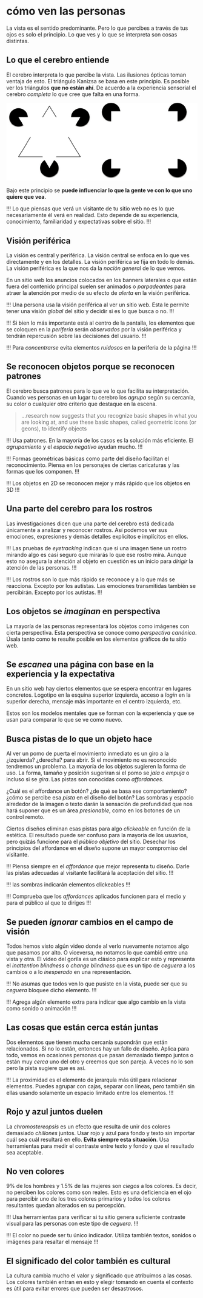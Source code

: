 # cómo ven las personas

La vista es el sentido predominante. Pero lo que percibes a través de tus ojos es solo el principio. Lo que ves y lo que se interpreta son cosas distintas.

## Lo que el cerebro entiende

El cerebro interpreta lo que percibe la vista. Las ilusiones ópticas toman ventaja de esto. El triángulo Kanizsa se basa en este principio. Es posible ver los triángulos __que no están ahí__. De acuerdo a la experiencia sensorial el cerebro _completa_ lo que cree que falta en una forma.

![Triángulo Kanizsa](../img/designerKnows/comoVe01.png)

Bajo este principio se __puede influenciar lo que la gente ve con lo que uno quiere que vea__.

!!!
Lo que piensas que verá un visitante de tu sitio web no es lo que necesariamente él verá en realidad. Esto depende de su experiencia, conocimiento, familiaridad y expectativas sobre el sitio.
!!!

## Visión periférica

La visión es central y periférica. La visión central se enfoca en lo que ves directamente y en los detalles. La visión periférica se fija en todo lo demás. La visión periférica es la que nos da la _noción general_ de lo que vemos. 

En un sitio web los anuncios colocados en los banners laterales o que están fuera del contenido principal suelen ser animados o _parpadeantes_ para atraer la atención por medio de su efecto de _alerta_ en la visión periférica.

!!!
Una persona usa la visión periférica al ver un sitio web. Esta le permite tener una visión _global_ del sitio y decidir si es lo que busca o no.
!!!

!!!
Si bien lo más importante está al centro de la pantalla, los elementos que se coloquen en la _periferia_ serán _observados_ por la visión periférica y tendrán repercusión sobre las decisiones del usuario.
!!!

!!!
Para _concentrarse_ evita elementos _ruidosos_ en la periferia de la página
!!!

## Se reconocen objetos porque se reconocen patrones

El cerebro busca patrones para lo que ve lo que facilita su interpretación. Cuando ves personas en un lugar tu cerebro los _agrupa_ según su cercanía, su color o  cualquier otro criterio que destaque en la escena.

> ...research now suggests that you recognize basic shapes in what you are looking at, and use these basic shapes, called geometric icons (or geons), to identify objects

!!!
Usa patrones. En la mayoría de los casos es la solución más eficiente. El _agrupamiento_ y el _espacio negativo_ ayudan mucho.
!!!

!!!
Formas geométricas básicas como parte del diseño facilitan el reconocimiento. Piensa en los personajes de ciertas caricaturas y las formas que los componen.
!!!

!!!
Los objetos en 2D se reconocen mejor y más rápido que los objetos en 3D
!!!

## Una parte del cerebro para los rostros

Las investigaciones dicen que una parte del cerebro está dedicada únicamente a analizar y reconocer rostros. Así podemos ver sus emociones, expresiones y demás detalles explícitos e implícitos en ellos. 

!!!
Las pruebas de _eyetracking_ indican que si una imagen tiene un rostro mirando algo es casi seguro que mirarás lo que ese rostro mira. Aunque esto no asegura la atención al objeto en cuestión es un inicio para _dirigir_ la atención de las personas.
!!!

!!!
Los rostros son lo que más rápido se reconoce y a lo que más se reacciona. Excepto por los autistas. Las emociones transmitidas también se percibirán. Excepto por los autistas.
!!!

## Los objetos se _imaginan_ en perspectiva

La mayoría de las personas representará los objetos como imágenes con cierta perspectiva. Esta perspectiva se conoce como _perspectiva canónica_. Úsala tanto como te resulte posible en los elementos gráficos de tu sitio web.

## Se _escanea_ una página con base en la experiencia y la expectativa

En un sitio web hay ciertos elementos que se espera encontrar en lugares concretos. Logotipo en la esquina superior izquierda, acceso a _login_ en la superior derecha, mensaje más importante en el centro izquierda, etc.

Estos son los modelos mentales que se forman con la experiencia y que se usan para comparar lo que se ve como nuevo.

## Busca pistas de lo que un objeto hace

Al ver un pomo de puerta el movimiento inmediato es un giro a la ¿izquierda? ¿derecha? para abrir. Si el movimiento no es reconocido tendremos un problema. La mayoría de los objetos sugieren la forma de uso. La forma, tamaño y posición sugeriran si el pomo se _jala_ o _empuja_ o incluso si se _gira_. Las pistas son conocidas como _affordances_. 

¿Cuál es el affordance un botón? ¿de qué se basa ese comportamiento? ¿cómo se percibe esa _pista_ en el diseño del botón? Las sombras y espacio alrededor de la imagen o texto darán la sensación de profundidad que nos hará suponer que es un área _presionable_, como en los botones de un control remoto.

Ciertos diseños eliminan esas pistas para algo _clickeable_ en función de la estética. El resultado puede ser confuso para la mayoría de los usuarios, pero quizás funcione para el _público objetivo_ del sitio. Desechar los principios del affordance en el diseño supone un mayor compromiso del visitante.

!!!
Piensa siempre en el _affordance_ que mejor representa tu diseño. Darle las pistas adecuadas al visitante facilitará la aceptación del sitio.
!!!

!!!
las sombras indicarán elementos clickeables
!!!

!!!
Comprueba que los _affordances_ aplicados funcionen para el medio y para el público al que te diriges
!!!

## Se pueden _ignorar_ cambios en el campo de visión

Todos hemos visto algún video donde al verlo nuevamente notamos algo que pasamos por alto. O viceversa, no notamos lo que cambió entre una vista y otra. El video del gorila es un clásico para explicar esto y representa el _inattention blindness_ o _change blindness_ que es un tipo de _ceguera_ a los cambios o a lo _inesperado_ en una representación.

!!!
No asumas que todos ven lo que pusiste en la vista, puede ser que su _ceguera_ bloquee dicho elemento.
!!!

!!!
Agrega algún elemento extra para indicar que algo cambio en la vista como sonido o animación
!!!

## Las cosas que están cerca están juntas

Dos elementos que tienen mucha cercanía supondrán que están relacionados. Si no lo están, entonces hay un fallo de diseño. Aplica para todo, vemos en ocasiones personas que pasan demasiado tiempo juntos o están muy _cerca_ uno del otro y creemos que son pareja. A veces no lo son pero la pista sugiere que es así.

!!!
La proximidad es el elemento de jerarquía más útil para relacionar elementos. Puedes agrupar con cajas, separar con líneas, pero también sin ellas usando solamente un espacio limitado entre los elementos.
!!!

## Rojo y azul juntos duelen

La _chromostereopsis_ es un efecto que resulta de unir dos colores demasiado _chillones_ juntos. Usar rojo y azul para fondo y texto sin importar cuál sea cuál resultará en ello. __Evita siempre esta situación__. Usa herramientas para medir el contraste entre texto y fondo y que el resultado sea aceptable.

## No ven colores

9% de los hombres y 1.5% de las mujeres son _ciegos_ a los colores. Es decir, no perciben los colores como son reales. Esto es una deficiencia en el ojo para percibir uno de los tres colores primarios y todos los colores resultantes quedan alterados en su percepción. 

!!!
Usa herramientas para verificar si tu sitio genera suficiente contraste visual para las personas con este tipo de _ceguera_.
!!!

!!!
El color no puede ser tu único indicador. Utiliza también textos, sonidos o imágenes para resaltar el mensaje
!!!

## El significado del color también es cultural

La cultura cambia mucho el valor y significado que atribuimos a las cosas. Los colores también entran en esto y elegir tomando en cuenta el contexto es útil para evitar errores que pueden ser desastrosos.

